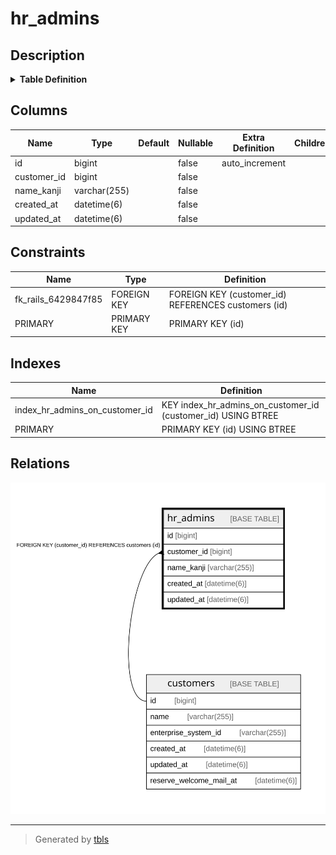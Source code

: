# hr_admins

## Description

<details>
<summary><strong>Table Definition</strong></summary>

```sql
CREATE TABLE `hr_admins` (
  `id` bigint NOT NULL AUTO_INCREMENT,
  `customer_id` bigint NOT NULL,
  `name_kanji` varchar(255) COLLATE utf8mb4_bin NOT NULL,
  `created_at` datetime(6) NOT NULL,
  `updated_at` datetime(6) NOT NULL,
  PRIMARY KEY (`id`),
  KEY `index_hr_admins_on_customer_id` (`customer_id`),
  CONSTRAINT `fk_rails_6429847f85` FOREIGN KEY (`customer_id`) REFERENCES `customers` (`id`)
) ENGINE=InnoDB AUTO_INCREMENT=[Redacted by tbls] DEFAULT CHARSET=utf8mb4 COLLATE=utf8mb4_bin
```

</details>

## Columns

| Name | Type | Default | Nullable | Extra Definition | Children | Parents | Comment |
| ---- | ---- | ------- | -------- | ---------------- | -------- | ------- | ------- |
| id | bigint |  | false | auto_increment |  |  |  |
| customer_id | bigint |  | false |  |  | [customers](customers.md) |  |
| name_kanji | varchar(255) |  | false |  |  |  |  |
| created_at | datetime(6) |  | false |  |  |  |  |
| updated_at | datetime(6) |  | false |  |  |  |  |

## Constraints

| Name | Type | Definition |
| ---- | ---- | ---------- |
| fk_rails_6429847f85 | FOREIGN KEY | FOREIGN KEY (customer_id) REFERENCES customers (id) |
| PRIMARY | PRIMARY KEY | PRIMARY KEY (id) |

## Indexes

| Name | Definition |
| ---- | ---------- |
| index_hr_admins_on_customer_id | KEY index_hr_admins_on_customer_id (customer_id) USING BTREE |
| PRIMARY | PRIMARY KEY (id) USING BTREE |

## Relations

![er](hr_admins.svg)

---

> Generated by [tbls](https://github.com/k1LoW/tbls)
